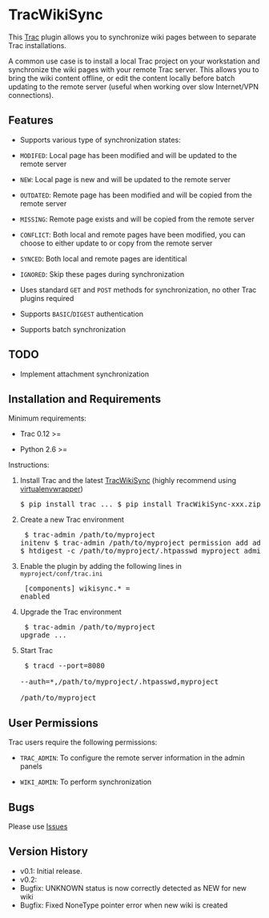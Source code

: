 TracWikiSync
============

This [Trac](http://trac.edgewall.org/) plugin allows you to synchronize wiki pages between to separate Trac installations. 

A common use case is to install a local Trac project on your workstation and synchronize the wiki pages with your remote Trac server. This allows you to bring the wiki content offline, or edit the content locally before batch updating to the remote server (useful when working over slow Internet/VPN connections).


Features
------------

 - Supports various type of synchronization states:
 
  - `MODIFED`: Local page has been modified and will be updated to the remote server 
  
  - `NEW`: Local page is new and will be updated to the remote server
  
  - `OUTDATED`: Remote page has been modified and will be copied from the remote server
  
  - `MISSING`: Remote page exists and will be copied from the remote server
  
  - `CONFLICT`: Both local and remote pages have been modified, you can choose to either update to or copy from the remote server
  
  - `SYNCED`: Both local and remote pages are identitical
  
  - `IGNORED`: Skip these pages during synchronization
  
 - Uses standard `GET` and `POST` methods for synchronization, no other Trac plugins required
 
 - Supports `BASIC`/`DIGEST` authentication
 
 - Supports batch synchronization

TODO
----
 
 - Implement attachment synchronization

Installation and Requirements
-----------------------------

Minimum requirements:

 - Trac 0.12 >=
 
 - Python 2.6 >=

Instructions:

 1. Install Trac and the latest [TracWikiSync](https://github.com/ivanchoo/TracWikiSync/zipball/master) (highly recommend using [virtualenvwrapper](http://www.doughellmann.com/projects/virtualenvwrapper/))<pre>
$ pip install trac
...
$ pip install TracWikiSync-xxx.zip
</pre>
 
 2. Create a new Trac environment<pre>
$ trac-admin /path/to/myproject initenv
$ trac-admin /path/to/myproject permission add admin TRAC_ADMIN
$ htdigest -c /path/to/myproject/.htpasswd myproject admin
...
</pre>

 3. Enable the plugin by adding the following lines in `myproject/conf/trac.ini`<pre>
[components]
wikisync.* = enabled
</pre>

 4. Upgrade the Trac environment<pre>
$ trac-admin /path/to/myproject upgrade
...
</pre>

 5. Start Trac<pre>
$ tracd --port=8080 \
  --auth=*,/path/to/myproject/.htpasswd,myproject \
  /path/to/myproject
</pre>

User Permissions
----------------

Trac users require the following permissions:

 - `TRAC_ADMIN`: To configure the remote server information in the admin panels
 
 - `WIKI_ADMIN`: To perform synchronization

Bugs
----

Please use [Issues](https://github.com/ivanchoo/TracWikiSync/issues)

Version History
---------------

 - v0.1: Initial release.
 - v0.2:
  - Bugfix: UNKNOWN status is now correctly detected as NEW for new wiki
  - Bugfix: Fixed NoneType pointer error when new wiki is created